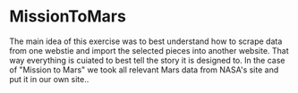 # MissionToMars
The main idea of this exercise was to best understand how to scrape data from one webstie and import the selected pieces into another website. That way everything is cuiated to best tell the story it is designed to. In the case of "Mission to Mars" we took all relevant Mars data from NASA's site and put it in our own site..
